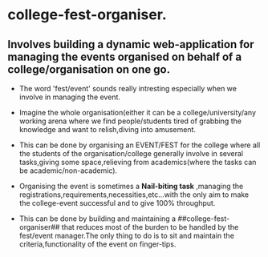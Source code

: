 # college-fest-organiser.
## Involves building a dynamic web-application for managing the events organised on behalf of a college/organisation on one go.
* The word 'fest/event' sounds really intresting especially when we involve in managing the event.</br>

* Imagine the whole organisation(either it can be a college/university/any working arena where we find people/students tired of grabbing the knowledge and want to relish,diving into amusement.</br>

* This can be done by organising an EVENT/FEST for the college where all the students of the organisation/college generally involve in several tasks,giving some space,relieving from academics(where the tasks can be academic/non-academic).</br>

* Organising the event is sometimes a **Nail-biting task** ,managing the registrations,requirements,necessities,etc...with the only aim to make the college-event successful and to give 100% throughput.</br>

* This can be done by building and maintaining a ##college-fest-organiser## that reduces most of the burden to be handled by the fest/event manager.The only thing to do is to sit and maintain the criteria,functionality of the event on finger-tips.</br>
